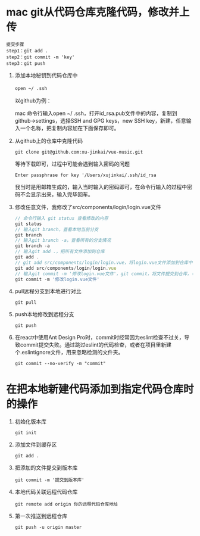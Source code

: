 # mac git从代码仓库克隆代码，修改并上传

```
提交步骤
step1：git add .
step2：git commit -m 'key'
step3：git push
```

1. 添加本地秘钥到代码仓库中

    `open ~/ .ssh`　　

    以github为例：

    mac 命令行输入open ~/ .ssh，打开id_rsa.pub文件中的内容，复制到github->settings，选择SSH and GPG keys，new SSH key，新建，任意输入一个名称，把复制内容加在下面保存即可。

2. 从github上的仓库中克隆代码

    `git clone git@github.com:xu-jinkai/vue-music.git`

    等待下载即可，过程中可能会遇到输入密码的问题

    `Enter passphrase for key '/Users/xujinkai/.ssh/id_rsa`

    我当时是用邮箱生成的，输入当时输入的密码即可，在命令行输入的过程中密码不会显示出来，输入完毕回车。

3. 修改任意文件，我修改了src/components/login/login.vue文件

    ```javascript
    // 命令行输入 git status 查看修改的内容
    git status
    // 输入git branch，查看本地当前分支
    git branch
    // 输入git branch -a，查看所有的分支情况
    git branch -a
    // 输入git add .，把所有文件添加到仓库
    git add .
    // git add src/components/login/login.vue，将login.vue文件添加到仓库中
    git add src/components/login/login.vue
    // 输入git commit -m '修改login.vue文件'，git commit，将文件提交到仓库，-m 后面跟上提交的说明
    git commit -m '修改login.vue文件'
    ```

4. pull远程分支到本地进行对比

    `git pull`

5. push本地修改到远程分支

    `git push`

6. 在react中使用Ant Design Pro时，commit时经常因为eslint检查不过关，导致commit提交失败。通过跳过eslint的代码检查，或者在项目里新建个.eslintignore文件，用来忽略检测的文件夹。

    `git commit --no-verify -m "commit"`

# 在把本地新建代码添加到指定代码仓库时的操作

1. 初始化版本库

    `git init`

2. 添加文件到缓存区

    `git add .`

3. 把添加的文件提交到版本库

    `git commit -m '提交到版本库'`

4. 本地代码关联远程代码仓库

    `git remote add origin 你的远程代码仓库地址`

5. 第一次推送到远程仓库

    `git push -u origin master`